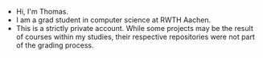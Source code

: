 - Hi, I'm Thomas.
- I am a grad student in computer science at RWTH Aachen.
- This is a strictly private account. While some projects may be the result of courses within my studies, their respective repositories were not part of the grading process.
